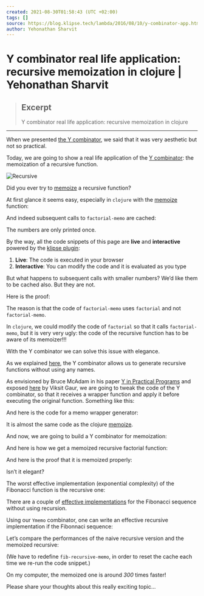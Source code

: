 ```yaml
---
created: 2021-08-30T01:58:43 (UTC +02:00)
tags: []
source: https://blog.klipse.tech/lambda/2016/08/10/y-combinator-app.html
author: Yehonathan Sharvit
---
```


# Y combinator real life application: recursive memoization in clojure | Yehonathan Sharvit

> ## Excerpt
> Y combinator real life application: recursive memoization in clojure

---
When we presented [the Y combinator][1], we said that it was very aesthetic but not so practical.

Today, we are going to show a real life application of the [Y combinator][2]: the memoization of a recursive function.

![Recursive](https://blog.klipse.tech/assets/escher-stairs.jpg)

Did you ever try to [memoize][3] a recursive function?

At first glance it seems easy, especially in `clojure` with the [memoize][4] function:

And indeed subsequent calls to `factorial-memo` are cached:

The numbers are only printed once.

By the way, all the code snippets of this page are **live** and **interactive** powered by the [klipse plugin][5]:

1.  **Live**: The code is executed in your browser
2.  **Interactive**: You can modify the code and it is evaluated as you type

But what happens to subsequent calls with smaller numbers? We’d like them to be cached also. But they are not.

Here is the proof:

The reason is that the code of `factorial-memo` uses `factorial` and not `factorial-memo`.

In `clojure`, we could modify the code of `factorial` so that it calls `factorial-memo`, but it is very very ugly: the code of the recursive function has to be aware of its memoizer!!!

With the Y combinator we can solve this issue with elegance.

As we explained [here][6], the Y combinator allows us to generate recursive functions without using any names.

As envisioned by Bruce McAdam in his paper [Y in Practical Programs][7] and exposed [here][8] by Viksit Gaur, we are going to tweak the code of the Y combinator, so that it receives a wrapper function and apply it before executing the original function. Something like this:

And here is the code for a memo wrapper generator:

It is almost the same code as the clojure [memoize][9].

And now, we are going to build a Y combinator for memoization:

And here is how we get a memoized recursive factorial function:

And here is the proof that it is memoized properly:

Isn’t it elegant?

The worst effective implementation (exponential complexity) of the Fibonacci function is the recursive one:

There are a couple of [effective implementations][10] for the Fibonacci sequence without using recursion.

Using our `Ymemo` combinator, one can write an effective recursive implementation if the Fibonnaci sequence:

Let’s compare the performances of the naive recursive version and the memoized recursive:

(We have to redefine `fib-recursive-memo`, in order to reset the cache each time we re-run the code snippet.)

On my computer, the memoized one is around _300_ times faster!

Please share your thoughts about this really exciting topic…

[1]: https://blog.klipse.tech/lambda/2016/08/07/pure-y-combinator-clojure.html
[2]: https://en.wikipedia.org/wiki/Fixed-point_combinator
[3]: https://en.wikipedia.org/wiki/Memoization
[4]: https://clojuredocs.org/clojure.core/memoize
[5]: https://github.com/viebel/klipse
[6]: https://blog.klipse.tech/lambda/2016/08/07/pure-y-combinator-clojure.html
[7]: https://blog.klipse.tech/assets/y-in-practical-programs.pdf
[8]: http://www.viksit.com/tags/clojure/practical-applications-y-combinator-clojure/
[9]: https://en.wikipedia.org/wiki/Memoization
[10]: https://blog.klipse.tech/clojurescript/2016/04/19/fibonacci.html
